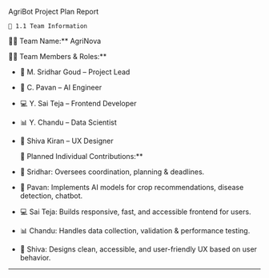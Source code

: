 AgriBot Project Plan Report

    👥 1.1 Team Information

  👨‍🌾 Team Name:** AgriNova

  👨‍💻 Team Members & Roles:**

- 👑 M. Sridhar Goud – Project Lead  
- 🤖 C. Pavan – AI Engineer  
- 💻 Y. Sai Teja – Frontend Developer  
- 📊 Y. Chandu – Data Scientist  
- 🎨 Shiva Kiran – UX Designer  

  📌 Planned Individual Contributions:**

- 👑 Sridhar: Oversees coordination, planning & deadlines.  
- 🤖 Pavan: Implements AI models for crop recommendations, disease detection, chatbot.  
- 💻 Sai Teja: Builds responsive, fast, and accessible frontend for users.  
- 📊 Chandu: Handles data collection, validation & performance testing.  
- 🎨 Shiva: Designs clean, accessible, and user-friendly UX based on user behavior.

---
